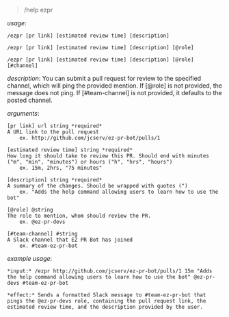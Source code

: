 > /help ezpr

*usage*: 

`/ezpr [pr link] [estimated review time] [description]`

`/ezpr [pr link] [estimated review time] [description] [@role]`

`/ezpr [pr link] [estimated review time] [description] [@role] [#channel]`

*description*: You can submit a pull request for review to the specified channel, which will ping the provided mention.
If [@role] is not provided, the message does not ping.
If [#team-channel] is not provided, it defaults to the posted channel.

*arguments*:

	[pr link] url string *required*
    A URL link to the pull request
		ex. http://github.com/jcserv/ez-pr-bot/pulls/1

	[estimated review time] string *required*
    How long it should take to review this PR. Should end with minutes ("m", "min", "minutes") or hours ("h", "hrs", "hours")
		ex. 15m, 2hrs, "75 minutes"

	[description] string *required*
    A summary of the changes. Should be wrapped with quotes (")
		ex. "Adds the help command allowing users to learn how to use the bot"	

	[@role] @string 
    The role to mention, whom should review the PR.
		ex. @ez-pr-devs

    [#team-channel] #string 
    A Slack channel that EZ PR Bot has joined
		ex. #team-ez-pr-bot  

*example usage*:

	*input:* /ezpr http://github.com/jcserv/ez-pr-bot/pulls/1 15m "Adds the help command allowing users to learn how to use the bot" @ez-pr-devs #team-ez-pr-bot
	
	*effect:* Sends a formatted Slack message to #team-ez-pr-bot that pings the @ez-pr-devs role, containing the pull request link, the estimated review time, and the description provided by the user.

